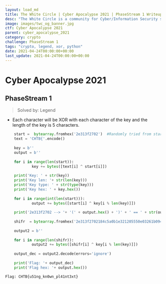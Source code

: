 ```yaml
---
layout: load_md
title: The White Circle | Cyber Apocalypse 2021 | PhaseStream 1 Writeup
desc: "The White Circle is a community for Cyber/Information Security students, enthusiasts and professionals. You can discuss anything related to Security, share your knowledge with others, get help when you need it and proceed further in your journey with amazing people from all over the world."
image: images/twc_og_banner.jpg
ctf: Cyber Apocalypse 2021
parent: cyber_apocalypse_2021
category: crypto
challenge: PhaseStream 1
tags: "crypto, legend, xor, python"
date: 2021-04-24T00:00:00+00:00
last_update: 2021-04-24T00:00:00+00:00
---
```


<h1 class="heading card-title white-text">Cyber Apocalypse 2021</h1>

## PhaseStream 1

> Solved by: Legend

* Each character will be XOR with each character of the key and the length of the key is 5 characters.

```python
    start =  bytearray.fromhex('2e313f2702')  #Randomly tried from starting of given cipher
    text = 'CHTB{'.encode()
    
    key = b''
    output = b''
    
    for i in range(len(start)):
            key += bytes([text[i] ^ start[i]])
    
    print('Key: ' + str(key))
    print('Key len: '+ str(len(key)))
    print('Key type: ' + str(type(key)))
    print('Key hex: ' + key.hex())
    
    for i in range(int(len(start))):
            output += bytes([start[i] ^ key[i % len(key)]])
    
    print('2e313f2702 --> '+ '(' + output.hex() + ')' + ' == ' + str(output) + '(text)')
    
    shifr  = bytearray.fromhex('2e313f2702184c5a0b1e321205550e03261b094d5c171f56011904')
    
    output2 = b''
    
    for i in range(len(shifr)):
            output2 += bytes([shifr[i] ^ key[i % len(key)]])
    
    output_dec = output2.decode(errors='ignore')
    
    print('Flag: '+ output_dec)
    print('Flag hex: '+ output.hex())

Flag: CHTB{u51ng_kn0wn_pl41nt3xt}
```

